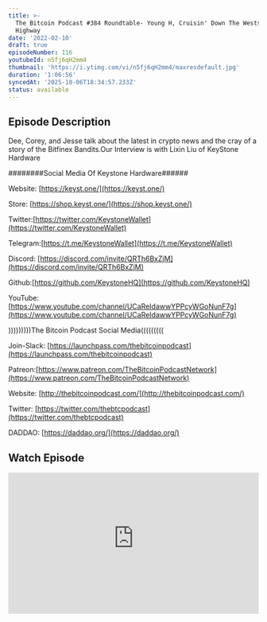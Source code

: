 ```yaml
---
title: >-
  The Bitcoin Podcast #384 Roundtable- Young H, Cruisin' Down The Westside
  Highway
date: '2022-02-10'
draft: true
episodeNumber: 116
youtubeId: n5fj6qH2mm4
thumbnail: 'https://i.ytimg.com/vi/n5fj6qH2mm4/maxresdefault.jpg'
duration: '1:06:56'
syncedAt: '2025-10-06T18:34:57.233Z'
status: available
---
```

## Episode Description

Dee, Corey, and Jesse talk about the latest in crypto news and the cray of a story of the Bitfinex Bandits.Our Interview is with Lixin Liu of KeyStone Hardware  
  
########Social Media Of Keystone Hardware######  
Website: [https://keyst.one/](https://keyst.one/)  
Store: [https://shop.keyst.one/](https://shop.keyst.one/)  
Twitter:[https://twitter.com/KeystoneWallet](https://twitter.com/KeystoneWallet)  
Telegram:[https://t.me/KeystoneWallet](https://t.me/KeystoneWallet)  
Discord: [https://discord.com/invite/QRTh6BxZjM](https://discord.com/invite/QRTh6BxZjM)  
Github:[https://github.com/KeystoneHQ](https://github.com/KeystoneHQ)  
YouTube: [https://www.youtube.com/channel/UCaReIdawwYPPcyWGoNunF7g](https://www.youtube.com/channel/UCaReIdawwYPPcyWGoNunF7g)  
  
\)\)\)\)\)\)\)\)\)The Bitcoin Podcast Social Media\(\(\(\(\(\(\(\(\(  
Join-Slack: [https://launchpass.com/thebitcoinpodcast](https://launchpass.com/thebitcoinpodcast)  
Patreon:[https://www.patreon.com/TheBitcoinPodcastNetwork](https://www.patreon.com/TheBitcoinPodcastNetwork)  
Website: [http://thebitcoinpodcast.com/](http://thebitcoinpodcast.com/)  
Twitter: [https://twitter.com/thebtcpodcast](https://twitter.com/thebtcpodcast)  
DADDAO: [https://daddao.org/](https://daddao.org/)

## Watch Episode

<div style="position: relative; padding-bottom: 56.25%; height: 0; overflow: hidden;">
  <iframe
    src="https://www.youtube-nocookie.com/embed/n5fj6qH2mm4"
    style="position: absolute; top: 0; left: 0; width: 100%; height: 100%;"
    frameborder="0"
    allow="accelerometer; autoplay; clipboard-write; encrypted-media; gyroscope; picture-in-picture"
    allowfullscreen
  ></iframe>
</div>


